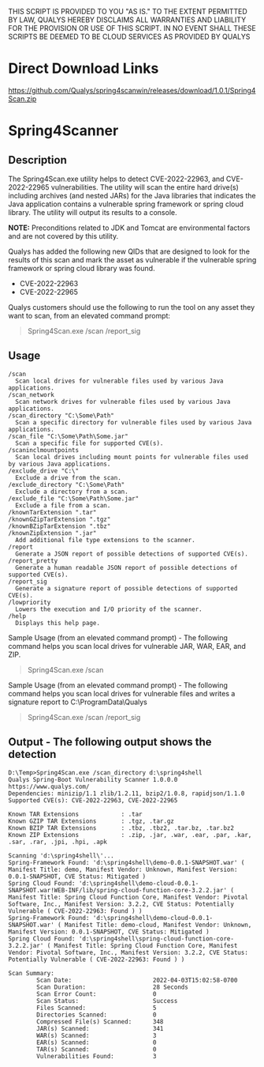 THIS SCRIPT IS PROVIDED TO YOU "AS IS." TO THE EXTENT PERMITTED BY LAW, QUALYS HEREBY DISCLAIMS ALL WARRANTIES AND LIABILITY FOR THE PROVISION OR USE OF THIS SCRIPT. IN NO EVENT SHALL THESE SCRIPTS BE DEEMED TO BE CLOUD SERVICES AS PROVIDED BY QUALYS

# Direct Download Links
https://github.com/Qualys/spring4scanwin/releases/download/1.0.1/Spring4Scan.zip

# Spring4Scanner
## Description
The Spring4Scan.exe utility helps to detect CVE-2022-22963, and CVE-2022-22965 vulnerabilities.
The utility will scan the entire hard drive(s) including archives (and nested JARs) for the Java libraries that indicates the Java application contains a vulnerable spring framework or spring cloud library. The utility will output its results to a console.

**NOTE:** Preconditions related to JDK and Tomcat are environmental factors and are not covered by this utility.

Qualys has added the following new QIDs that are designed to look for the results of this scan and mark the asset as vulnerable if the vulnerable spring framework or spring cloud library was found.
- CVE-2022-22963
- CVE-2022-22965

Qualys customers should use the following to run the tool on any asset they want to scan, from an elevated command prompt:
> Spring4Scan.exe /scan /report_sig

## Usage
```
/scan
  Scan local drives for vulnerable files used by various Java applications.
/scan_network
  Scan network drives for vulnerable files used by various Java applications.
/scan_directory "C:\Some\Path"
  Scan a specific directory for vulnerable files used by various Java applications.
/scan_file "C:\Some\Path\Some.jar"
  Scan a specific file for supported CVE(s).
/scaninclmountpoints
  Scan local drives including mount points for vulnerable files used by various Java applications.
/exclude_drive "C:\"
  Exclude a drive from the scan.
/exclude_directory "C:\Some\Path"
  Exclude a directory from a scan.
/exclude_file "C:\Some\Path\Some.jar"
  Exclude a file from a scan.
/knownTarExtension ".tar"
/knownGZipTarExtension ".tgz"
/knownBZipTarExtension ".tbz"
/knownZipExtension ".jar"
  Add additional file type extensions to the scanner.
/report
  Generate a JSON report of possible detections of supported CVE(s).
/report_pretty
  Generate a human readable JSON report of possible detections of supported CVE(s).
/report_sig
  Generate a signature report of possible detections of supported CVE(s).
/lowpriority
  Lowers the execution and I/O priority of the scanner.
/help
  Displays this help page.
```

Sample Usage (from an elevated command prompt) - The following command helps you scan local drives for vulnerable JAR, WAR, EAR, and ZIP.
> Spring4Scan.exe /scan

Sample Usage (from an elevated command prompt) - The following command helps you scan local drives for vulnerable files and writes a signature report to C:\ProgramData\Qualys
> Spring4Scan.exe /scan /report_sig

## Output - The following output shows the detection
```
D:\Temp>Spring4Scan.exe /scan_directory d:\spring4shell
Qualys Spring-Boot Vulnerability Scanner 1.0.0.0
https://www.qualys.com/
Dependencies: minizip/1.1 zlib/1.2.11, bzip2/1.0.8, rapidjson/1.1.0
Supported CVE(s): CVE-2022-22963, CVE-2022-22965

Known TAR Extensions            : .tar
Known GZIP TAR Extensions       : .tgz, .tar.gz
Known BZIP TAR Extensions       : .tbz, .tbz2, .tar.bz, .tar.bz2
Known ZIP Extensions            : .zip, .jar, .war, .ear, .par, .kar, .sar, .rar, .jpi, .hpi, .apk

Scanning 'd:\spring4shell\'...
Spring-Framework Found: 'd:\spring4shell\demo-0.0.1-SNAPSHOT.war' ( Manifest Title: demo, Manifest Vendor: Unknown, Manifest Version: 0.0.1-SNAPSHOT, CVE Status: Mitigated )
Spring Cloud Found: 'd:\spring4shell\demo-cloud-0.0.1-SNAPSHOT.war!WEB-INF/lib/spring-cloud-function-core-3.2.2.jar' ( Manifest Title: Spring Cloud Function Core, Manifest Vendor: Pivotal Software, Inc., Manifest Version: 3.2.2, CVE Status: Potentially Vulnerable ( CVE-2022-22963: Found ) )
Spring-Framework Found: 'd:\spring4shell\demo-cloud-0.0.1-SNAPSHOT.war' ( Manifest Title: demo-cloud, Manifest Vendor: Unknown, Manifest Version: 0.0.1-SNAPSHOT, CVE Status: Mitigated )
Spring Cloud Found: 'd:\spring4shell\spring-cloud-function-core-3.2.2.jar' ( Manifest Title: Spring Cloud Function Core, Manifest Vendor: Pivotal Software, Inc., Manifest Version: 3.2.2, CVE Status: Potentially Vulnerable ( CVE-2022-22963: Found ) )

Scan Summary:
        Scan Date:                       2022-04-03T15:02:58-0700
        Scan Duration:                   28 Seconds
        Scan Error Count:                0
        Scan Status:                     Success
        Files Scanned:                   5
        Directories Scanned:             0
        Compressed File(s) Scanned:      348
        JAR(s) Scanned:                  341
        WAR(s) Scanned:                  3
        EAR(s) Scanned:                  0
        TAR(s) Scanned:                  0
        Vulnerabilities Found:           3
```
